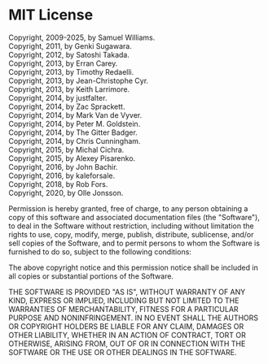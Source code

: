 # MIT License

Copyright, 2009-2025, by Samuel Williams.  
Copyright, 2011, by Genki Sugawara.  
Copyright, 2012, by Satoshi Takada.  
Copyright, 2013, by Erran Carey.  
Copyright, 2013, by Timothy Redaelli.  
Copyright, 2013, by Jean-Christophe Cyr.  
Copyright, 2013, by Keith Larrimore.  
Copyright, 2014, by justfalter.  
Copyright, 2014, by Zac Sprackett.  
Copyright, 2014, by Mark Van de Vyver.  
Copyright, 2014, by Peter M. Goldstein.  
Copyright, 2014, by The Gitter Badger.  
Copyright, 2014, by Chris Cunningham.  
Copyright, 2015, by Michal Cichra.  
Copyright, 2015, by Alexey Pisarenko.  
Copyright, 2016, by John Bachir.  
Copyright, 2016, by kaleforsale.  
Copyright, 2018, by Rob Fors.  
Copyright, 2020, by Olle Jonsson.  

Permission is hereby granted, free of charge, to any person obtaining a copy
of this software and associated documentation files (the "Software"), to deal
in the Software without restriction, including without limitation the rights
to use, copy, modify, merge, publish, distribute, sublicense, and/or sell
copies of the Software, and to permit persons to whom the Software is
furnished to do so, subject to the following conditions:

The above copyright notice and this permission notice shall be included in all
copies or substantial portions of the Software.

THE SOFTWARE IS PROVIDED "AS IS", WITHOUT WARRANTY OF ANY KIND, EXPRESS OR
IMPLIED, INCLUDING BUT NOT LIMITED TO THE WARRANTIES OF MERCHANTABILITY,
FITNESS FOR A PARTICULAR PURPOSE AND NONINFRINGEMENT. IN NO EVENT SHALL THE
AUTHORS OR COPYRIGHT HOLDERS BE LIABLE FOR ANY CLAIM, DAMAGES OR OTHER
LIABILITY, WHETHER IN AN ACTION OF CONTRACT, TORT OR OTHERWISE, ARISING FROM,
OUT OF OR IN CONNECTION WITH THE SOFTWARE OR THE USE OR OTHER DEALINGS IN THE
SOFTWARE.
